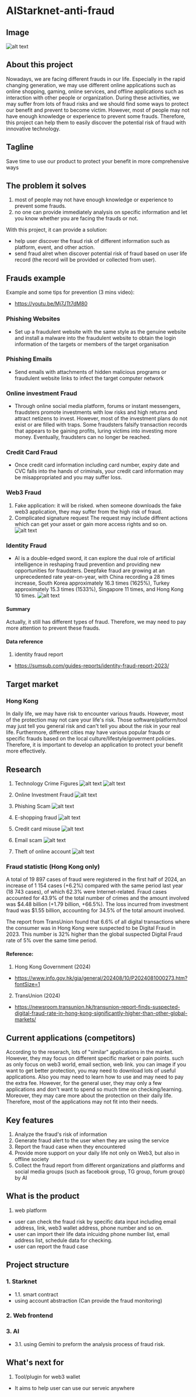 # AIStarknet-anti-fraud

## Image
![alt text](https://github.com/MartinYeung5/AIStarknet-anti-fraud/blob/main/images/AIStarknet-anti-fraud_banner.png?raw=true)

## About this project
Nowadays, we are facing different frauds in our life. Especially in the rapid changing generation, 
we may use different online applications such as online shopping, gaming, online services, 
and offline applications such as interaction with other people or organization.
During these activities, we may suffer from lots of fraud risks and we should find some ways to 
protect our benefit and prevent to become victim.
However, most of people may not have enough knowledge or experience to prevent some frauds.
Therefore, this project can help them to easily discover the potential risk of fraud with innovative technology.

## Tagline
Save time to use our product to protect your benefit in more comprehensive ways

## The problem it solves
1. most of people may not have enough knowledge or experience to prevent some frauds.
2. no one can provide immediately analysis on specific information and let you know whether you are facing the frauds or not. 

With this project,
it can provide a solution:
* help user discover the fraud risk of different information such as platform, event, and other action.
* send fraud alret when discover potential risk of fraud based on user life record (the record will be provided or collected from user).

## Frauds example
Example and some tips for prevention (3 mins video):
* https://youtu.be/Mj7JTt7dM80
### Phishing Websites
* Set up a fraudulent website with the same style as the genuine website and install a malware into the fraudulent website to obtain the login information of the targets or members of the target organisation
### Phishing Emails
* Send emails with attachments of hidden malicious programs or fraudulent website links to infect the target computer network
### Online investment Fraud
* Through online social media platform, forums or instant messengers, fraudsters promote investments with low risks and high returns and attract netizens to invest.  However, most of the investment plans do not exist or are filled with traps.  Some fraudsters falsify transaction records that appears to be gaining profits, luring victims into investing more money.  Eventually, fraudsters can no longer be reached.
### Credit Card Fraud
* Once credit card information including card number, expiry date and CVC falls into the hands of criminals, your credit card information may be misappropriated and you may suffer loss.
### Web3 Fraud
1. Fake application: 
it will be risked. when someone downloads the fake web3 application, they may suffer from the high risk of fraud.
2. Complicated signature request
The request may include diffrent actions which can get your asset or gain more access rights and so on.
![alt text](https://github.com/MartinYeung5/AIStarknet-anti-fraud/blob/main/images/20241025_1.jpg?raw=true)

### Identity Fraud
* AI is a double-edged sword, it can explore the dual role of artificial intelligence in reshaping fraud prevention and providing new opportunities for fraudsters. Deepfake fraud are growing at an unprecedented rate year-on-year, with China recording a 28 times increase, South Korea approximately 16.3 times (1625%), Turkey approximately 15.3 times (1533%), Singapore 11 times, and Hong Kong 10 times.
![alt text](https://github.com/MartinYeung5/AIStarknet-anti-fraud/blob/main/images/20241025_2.png?raw=true)

#### Summary
Actually, it still has different types of fraud. Therefore, we may need to pay more attention to prevent these frauds.
#### Data reference
1. identity fraud report
* https://sumsub.com/guides-reports/identity-fraud-report-2023/

## Target market
### Hong Kong
In daily life, we may have risk to encounter various frauds. However, most of the protection may not care your life's risk. Those software/platform/tool may just tell you general risk and can't tell you about the risk in your real life. Furthermore, different cities may have various popular frauds or specific frauds based on the local culture/lifestyle/goverment policies. Therefore, it is important to develop an application to protect your benefit more effectively.

## Research
1. Technology Crime Figures
![alt text](https://github.com/MartinYeung5/AIStarknet-anti-fraud/blob/main/images/data_2.png?raw=true)
![alt text](https://github.com/MartinYeung5/AIStarknet-anti-fraud/blob/main/images/data_3.png?raw=true)

2. Online Investment Fraud
![alt text](https://github.com/MartinYeung5/AIStarknet-anti-fraud/blob/main/images/data_1.png?raw=true)

3. Phishing Scam
![alt text](https://github.com/MartinYeung5/AIStarknet-anti-fraud/blob/main/images/data_4.png?raw=true)

4. E-shopping fraud
![alt text](https://github.com/MartinYeung5/AIStarknet-anti-fraud/blob/main/images/data_5.png?raw=true)

5. Credit card misuse
![alt text](https://github.com/MartinYeung5/AIStarknet-anti-fraud/blob/main/images/data_6.png?raw=true)

6. Email scam
![alt text](https://github.com/MartinYeung5/AIStarknet-anti-fraud/blob/main/images/data_7.png?raw=true)

7. Theft of online account
![alt text](https://github.com/MartinYeung5/AIStarknet-anti-fraud/blob/main/images/data_8.png?raw=true)

### Fraud statistic (Hong Kong only)
A total of 19 897 cases of fraud were registered in the first half of 2024, an increase of 1 154 cases (+6.2%) compared with the same period last year (18 743 cases), of which 62.3% were Internet-related. Fraud cases accounted for 43.9% of the total number of crimes and the amount involved was $4.48 billion (+1.79 billion, +66.5%). The loss incurred from investment fraud was $1.55 billion, accounting for 34.5% of the total amount involved.

The report from TransUnion found that 6.6% of all digital transactions where the consumer was in Hong Kong were suspected to be Digital Fraud in 2023. This number is 32% higher than the global suspected Digital Fraud rate of 5% over the same time period.

#### Reference: 
1. Hong Kong Government (2024)
* https://www.info.gov.hk/gia/general/202408/10/P2024081000273.htm?fontSize=1
2. TransUnion (2024)
* https://newsroom.transunion.hk/transunion-report-finds-suspected-digital-fraud-rate-in-hong-kong-significantly-higher-than-other-global-markets/

## Current applications (competitors)
According to the reserach, lots of "similar" applications in the market. However, they may focus on different specific market or pain points. such as only focus on web3 world, email section, web link. you can image if you want to get better protection, you may need to download lots of useful applications. Also you may need to learn how to use and may need to pay the extra fee. However, for the general user, they may only a few applications and don't want to spend so much time on checking/learning. Moreover, they may care more about the protection on their daily life. Therefore, most of the applications may not fit into their needs.

## Key features
1. Analyze the fraud's risk of information 
2. Generate fraud alert to the user when they are using the service
3. Report the fraud case when they encountered
4. Provide more support on your daily life not only on Web3, but also in offline society
5. Collect the fraud report from different organizations and platforms and social media groups (such as facebook group, TG group, forum group) by AI 

## What is the product
1. web platform
* user can check the fraud risk by specific data input including email address, link, web3 wallet address, phone number and so on.
* user can import their life data inlcuidng phone number list, email address list, schedule data for checking.
* user can report the fraud case

## Project structure
### 1. Starknet
* 1.1. smart contract
* using account abstraction (Can provide the fraud monitoring)
### 2. Web frontend
### 3. AI
* 3.1. using Gemini to preform the analysis process of fraud risk. 

## What's next for
1. Tool/plugin for web3 wallet
* It aims to help user can use our serveic anywhere
